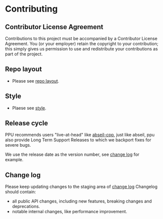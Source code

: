 # Contributing

## Contributor License Agreement
Contributions to this project must be accompanied by a Contributor License
Agreement. You (or your employer) retain the copyright to your contribution;
this simply gives us permission to use and redistribute your contributions as
part of the project.

## Repo layout

- Please see [repo layout](REPO_LAYOUT.md).

## Style

- Plaese see [style](STYLE.md).

## Release cycle
PPU recommends users "live-at-head" like [abseil-cpp](https://github.com/abseil/abseil-cpp), just like abseil, ppu also provide Long Term Support Releases to which we backport fixes for severe bugs.

We use the release date as the version number, see [change log](CHANGELOG.md) for example.

## Change log
Please keep updating changes to the staging area of [change log](CHANGELOG.md)
Changelog should contain:
- all public API changes, including new features, breaking changes and deprecations.
- notable internal changes, like performance improvement.
